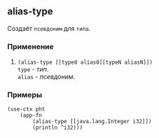 ## alias-type
Создаёт `псевдоним` для `типа`.

### Применение

1. `(alias-type [[type0 alias0][typeN aliasN]])`<br>
`type` - _тип_.<br>
`alias` - _псевдоним_.

### Примеры

```pihta
(use-ctx pht
    (app-fn
        (alias-type [[java.lang.Integer i32]])
        (println ^i32)))
```
